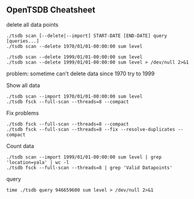 OpenTSDB Cheatsheet
---

delete all data points
```
./tsdb scan [--delete|--import] START-DATE [END-DATE] query [queries...]
./tsdb scan --delete 1970/01/01-00:00:00 sum level

./tsdb scan --delete 1999/01/01-00:00:00 sum level
./tsdb scan --delete 1999/01/01-00:00:00 sum level > /dev/null 2>&1
```
problem: sometime can't delete data since 1970 try to 1999

Show all data
```
./tsdb scan --import 1970/01/01-00:00:00 sum level
./tsdb fsck --full-scan --threads=8 --compact
```

Fix problems
```
./tsdb fsck --full-scan --threads=8 --compact
./tsdb fsck --full-scan --threads=8 --fix --resolve-duplicates --compact
```

Count data
```
./tsdb scan --import 1999/01/01-00:00:00 sum level | grep 'location=yala' | wc -l
./tsdb fsck --full-scan --threads=8 | grep 'Valid Datapoints'
```

query
```
time ./tsdb query 946659600 sum level > /dev/null 2>&1
```
